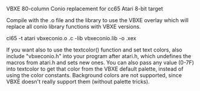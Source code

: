 VBXE 80-column Conio replacement for cc65 Atari 8-bit target

Compile with the .o file and the library to use the VBXE overlay which will replace all conio library functions with VBXE versions.

cl65 -t atari vbxeconio.o <yourprog>.c -lib vbxeconio.lib -o <yourprog>.xex

If you want also to use the textcolor() function and set text colors, also include "vbxeconio.h" into your program after atari.h, which undefines the macros from atari.h and sets new ones.  You can also pass any value (0-7F) into textcolor to get that color from the VBXE default palette, instead of using the color constants. Background colors are not supported, since VBXE doesn't really support them (without palette tricks).
